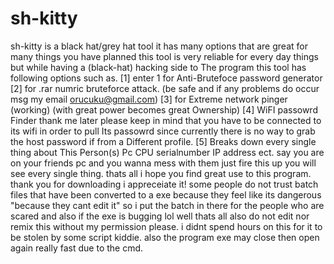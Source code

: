 # sh-kitty
sh-kitty is a black hat/grey hat tool it has many options that are great for many things you have planned  this tool is very reliable for every day things but while having a (black-hat) hacking side to The program this tool has following options such as.               [1] enter 1 for Anti-Brutefoce password generator                  [2] for .rar numric bruteforce attack.         (be safe and if any problems do occur msg my email orucuku@gmail.com)                  [3] for Extreme network pinger (working)                       (with great power becomes great Ownership)                   [4] WiFI passowrd Finder thank me later           please keep in mind that you have to be connected to its wifi in order to pull          Its passowrd since currently there is no way to grab the host password if from a           Different profile.                    [5] Breaks down every single thing about This Person(s)                       Pc CPU serialnumber IP address ect.                        say you are on your friends pc and you wanna mess with them                        just fire this up you will see every single thing. thats all i hope you find great use to this program.
thank you for downloading i appreceiate it! some people do not trust batch files that have been converted to a exe
because they feel like its dangerous "because they cant edit it" so i put the batch in there for the people who are 
scared and also if the exe is bugging lol well thats all also do not edit nor remix this without my permission
please. i didnt spend hours on this for it to be stolen by some script kiddie. also the program exe may close
then open again really fast due to the cmd.
